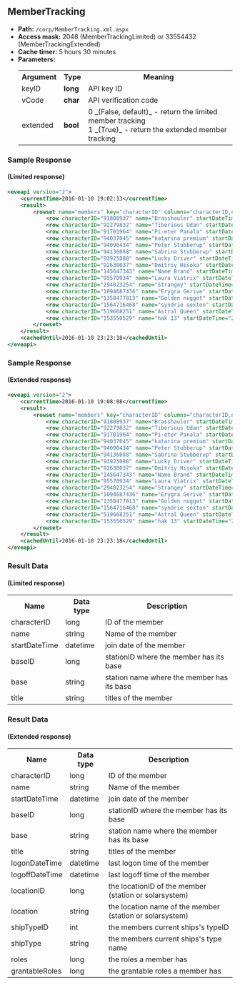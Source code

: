 ## MemberTracking

* __Path:__ ``/corp/MemberTracking.xml.aspx``
* __Access mask:__ 2048 (MemberTrackingLimited) or 33554432 (MemberTrackingExtended)
* __Cache timer:__ 5 hours 30 minutes
* __Parameters:__
    <table>
        <tbody>
            <tr>
                <th>Argument</th>
                <th>Type</th>
                <th>Meaning</th>
            </tr>
            <tr>
                <td>keyID</td>
                <td><strong>long</strong></td>
                <td>API key ID</td>
            </tr>
            <tr>
                <td>vCode</td>
                <td><strong>char</strong></td>
                <td>API verification code</td>
            </tr>
            <tr>
                <td>extended</td>
                <td><strong>bool</strong></td>
                <td>
                    0 _(False, default)_ - return the limited member tracking<br />
                    1 _(True)_ - return the extended member tracking
                </td>
            </tr>
        </tbody>
    </table>

### Sample Response
#### (Limited response)

```xml
<eveapi version="2">
    <currentTime>2016-01-10 19:02:13</currentTime>
    <result>
        <rowset name="members" key="characterID" columns="characterID,name,startDateTime,baseID,base,title">
            <row characterID="91808937" name="Brasshauler" startDateTime="2015-11-08 17:45:00" baseID="0" base="" title=""/>
            <row characterID="92279832" name="Tiberious Udan" startDateTime="2015-07-28 16:03:00" baseID="0" base="" title=""/>
            <row characterID="91701964" name="Pi-eter Panala" startDateTime="2014-08-20 20:33:00" baseID="0" base="" title=""/>
            <row characterID="94037045" name="katarina premium" startDateTime="2014-09-15 19:49:00" baseID="0" base="" title="CEO"/>
            <row characterID="94090434" name="Peter Stubberup" startDateTime="2014-08-30 08:16:00" baseID="0" base="" title=""/>
            <row characterID="94136088" name="Sabrina Stubberup" startDateTime="2015-11-26 18:54:00" baseID="0" base="" title=""/>
            <row characterID="93925088" name="Lucky Driver" startDateTime="2015-11-23 16:58:00" baseID="0" base="" title=""/>
            <row characterID="92630037" name="Dmitriy Hisoka" startDateTime="2015-07-10 18:33:00" baseID="0" base="" title=""/>
            <row characterID="145647343" name="Name Brand" startDateTime="2015-06-27 19:14:00" baseID="0" base="" title=""/>
            <row characterID="95570934" name="Laura Viatrix" startDateTime="2015-10-21 16:43:00" baseID="0" base="" title=""/>
            <row characterID="294023254" name="Strangey" startDateTime="2015-11-23 22:26:00" baseID="0" base="" title=""/>
            <row characterID="1094687436" name="Erygra Gerive" startDateTime="2015-07-31 15:16:00" baseID="0" base="" title=""/>
            <row characterID="1358477813" name="Golden nugget" startDateTime="2015-09-23 20:29:00" baseID="0" base="" title=""/>
            <row characterID="1564716468" name="syndrie sexton" startDateTime="2015-09-23 20:29:00" baseID="0" base="" title=""/>
            <row characterID="519668251" name="Astral Queen" startDateTime="2015-10-14 20:59:00" baseID="0" base="" title=""/>
            <row characterID="153550529" name="hak 13" startDateTime="2014-11-12 18:36:00" baseID="0" base="" title=""/>
        </rowset>
    </result>
    <cachedUntil>2016-01-10 23:23:18</cachedUntil>
</eveapi>
```

### Sample Response
#### (Extended response)

```xml
<eveapi version="2">
    <currentTime>2016-01-10 19:08:08</currentTime>
    <result>
        <rowset name="members" key="characterID" columns="characterID,name,startDateTime,baseID,base,title,logonDateTime,logoffDateTime,locationID,location,shipTypeID,shipType,roles,grantableRoles">
            <row characterID="91808937" name="Brasshauler" startDateTime="2015-11-08 17:45:00" baseID="0" base="" title="" logonDateTime="2016-01-10 14:39:16" logoffDateTime="2016-01-10 14:36:43" locationID="61000473" location="VYO-68 VII - Space Port" shipTypeID="655" shipType="Epithal" roles="3379903038751744" grantableRoles="0"/>
            <row characterID="92279832" name="Tiberious Udan" startDateTime="2015-07-28 16:03:00" baseID="0" base="" title="" logonDateTime="2016-01-10 16:49:22" logoffDateTime="2016-01-10 16:52:45" locationID="60003916" location="Sobaseki VII - Caldari Navy Logistic Support" shipTypeID="670" shipType="Capsule" roles="3379903038751744" grantableRoles="0"/>
            <row characterID="91701964" name="Pi-eter Panala" startDateTime="2014-08-20 20:33:00" baseID="0" base="" title="" logonDateTime="2016-01-09 18:08:09" logoffDateTime="2016-01-09 18:30:53" locationID="61000473" location="VYO-68 VII - Space Port" shipTypeID="17478" shipType="Retriever" roles="147495091114607616" grantableRoles="0"/>
            <row characterID="94037045" name="katarina premium" startDateTime="2014-09-15 19:49:00" baseID="0" base="" title="CEO" logonDateTime="2016-01-10 11:13:17" logoffDateTime="2016-01-10 10:59:58" locationID="61000046" location="L5D-ZL VI - The Gyde" shipTypeID="11176" shipType="Crow" roles="9223372036854775807" grantableRoles="0"/>
            <row characterID="94090434" name="Peter Stubberup" startDateTime="2014-08-30 08:16:00" baseID="0" base="" title="" logonDateTime="2016-01-10 11:26:14" logoffDateTime="2016-01-04 20:06:50" locationID="61000473" location="VYO-68 VII - Space Port" shipTypeID="2161" shipType="Crucifier" roles="9223372036854775807" grantableRoles="0"/>
            <row characterID="94136088" name="Sabrina Stubberup" startDateTime="2015-11-26 18:54:00" baseID="0" base="" title="" logonDateTime="2016-01-10 11:14:50" logoffDateTime="2016-01-09 16:44:40" locationID="61000473" location="VYO-68 VII - Space Port" shipTypeID="28844" shipType="Rhea" roles="9223372036854775807" grantableRoles="0"/>
            <row characterID="93925088" name="Lucky Driver" startDateTime="2015-11-23 16:58:00" baseID="0" base="" title="" logonDateTime="2015-11-29 10:51:38" logoffDateTime="2015-11-29 10:52:48" locationID="61000046" location="L5D-ZL VI - The Gyde" shipTypeID="-1" shipType="Unknown Type" roles="0" grantableRoles="0"/>
            <row characterID="92630037" name="Dmitriy Hisoka" startDateTime="2015-07-10 18:33:00" baseID="0" base="" title="" logonDateTime="2016-01-10 09:12:59" logoffDateTime="2016-01-10 10:03:47" locationID="61000073" location="EIMJ-M I - Insane Asylum II" shipTypeID="17738" shipType="Machariel" roles="9223372036854775807" grantableRoles="0"/>
            <row characterID="145647343" name="Name Brand" startDateTime="2015-06-27 19:14:00" baseID="0" base="" title="" logonDateTime="2015-11-18 04:56:20" logoffDateTime="2015-11-18 04:57:30" locationID="60008371" location="Ebtesham V - Amarr Navy Assembly Plant" shipTypeID="-1" shipType="Unknown Type" roles="0" grantableRoles="0"/>
            <row characterID="95570934" name="Laura Viatrix" startDateTime="2015-10-21 16:43:00" baseID="0" base="" title="" logonDateTime="2015-12-25 11:31:27" logoffDateTime="2015-12-25 12:02:44" locationID="61000021" location="Y-CWQY VI - HAM'S HOUSE of LOVE" shipTypeID="670" shipType="Capsule" roles="1152360787902209920" grantableRoles="0"/>
            <row characterID="294023254" name="Strangey" startDateTime="2015-11-23 22:26:00" baseID="0" base="" title="" logonDateTime="2016-01-10 09:13:05" logoffDateTime="2016-01-10 09:42:56" locationID="61000045" location="1-NJLK II - Crazy House of HAMS" shipTypeID="11186" shipType="Malediction" roles="0" grantableRoles="0"/>
            <row characterID="1094687436" name="Erygra Gerive" startDateTime="2015-07-31 15:16:00" baseID="0" base="" title="" logonDateTime="2016-01-10 00:20:48" logoffDateTime="2016-01-10 00:22:02" locationID="60003760" location="Jita IV - Moon 4 - Caldari Navy Assembly Plant" shipTypeID="32880" shipType="Venture" roles="3379903038751744" grantableRoles="0"/>
            <row characterID="1358477813" name="Golden nugget" startDateTime="2015-09-23 20:29:00" baseID="0" base="" title="" logonDateTime="2016-01-10 15:56:38" logoffDateTime="2016-01-10 16:30:34" locationID="61000473" location="VYO-68 VII - Space Port" shipTypeID="11993" shipType="Cerberus" roles="3379903038751744" grantableRoles="0"/>
            <row characterID="1564716468" name="syndrie sexton" startDateTime="2015-09-23 20:29:00" baseID="0" base="" title="" logonDateTime="2016-01-10 15:27:09" logoffDateTime="2016-01-10 16:30:41" locationID="61000046" location="L5D-ZL VI - The Gyde" shipTypeID="34562" shipType="Svipul" roles="3379903038751872" grantableRoles="0"/>
            <row characterID="519668251" name="Astral Queen" startDateTime="2015-10-14 20:59:00" baseID="0" base="" title="" logonDateTime="2016-01-01 09:22:56" logoffDateTime="2016-01-01 09:41:22" locationID="61000046" location="L5D-ZL VI - The Gyde" shipTypeID="670" shipType="Capsule" roles="3379903038751744" grantableRoles="0"/>
            <row characterID="153550529" name="hak 13" startDateTime="2014-11-12 18:36:00" baseID="0" base="" title="" logonDateTime="2014-11-20 15:24:18" logoffDateTime="2014-11-20 15:37:32" locationID="61000956" location="VK6-EZ VII - Muquifo do Brazuca" shipTypeID="-1" shipType="Unknown Type" roles="0" grantableRoles="0"/>
        </rowset>
    </result>
    <cachedUntil>2016-01-10 23:23:18</cachedUntil>
</eveapi>
```

### Result Data
#### (Limited response)

<table>
    <tbody>
        <tr>
            <th>Name</th>
            <th>Data type</th>
            <th>Description</th>
        </tr>
        <tr>
            <td>characterID</td>
            <td>long</td>
            <td>ID of the member</td>
        </tr>
        <tr>
            <td>name</td>
            <td>string</td>
            <td>Name of the member</td>
        </tr>
        <tr>
            <td>startDateTime</td>
            <td>datetime</td>
            <td>join date of the member</td>
        </tr>
        <tr>
            <td>baseID</td>
            <td>long</td>
            <td>stationID where the member has its base</td>
        </tr>
        <tr>
            <td>base</td>
            <td>string</td>
            <td>station name where the member has its base</td>
        </tr>
        <tr>
            <td>title</td>
            <td>string</td>
            <td>titles of the member</td>
        </tr>
    </tbody>
</table>

### Result Data
#### (Extended response)

<table>
    <tbody>
        <tr>
            <th>Name</th>
            <th>Data type</th>
            <th>Description</th>
        </tr>
        <tr>
            <td>characterID</td>
            <td>long</td>
            <td>ID of the member</td>
        </tr>
        <tr>
            <td>name</td>
            <td>string</td>
            <td>Name of the member</td>
        </tr>
        <tr>
            <td>startDateTime</td>
            <td>datetime</td>
            <td>join date of the member</td>
        </tr>
        <tr>
            <td>baseID</td>
            <td>long</td>
            <td>stationID where the member has its base</td>
        </tr>
        <tr>
            <td>base</td>
            <td>string</td>
            <td>station name where the member has its base</td>
        </tr>
        <tr>
            <td>title</td>
            <td>string</td>
            <td>titles of the member</td>
        </tr>
        <tr>
            <td>logonDateTime</td>
            <td>datetime</td>
            <td>last logon time of the member</td>
        </tr>
        <tr>
            <td>logoffDateTime</td>
            <td>datetime</td>
            <td>last logoff time of the member</td>
        </tr>
        <tr>
            <td>locationID</td>
            <td>long</td>
            <td>the locationID of the member (station or solarsystem)</td>
        </tr>
        <tr>
            <td>location</td>
            <td>string</td>
            <td>the location name of the member (station or solarsystem)</td>
        </tr>
        <tr>
            <td>shipTypeID</td>
            <td>int</td>
            <td>the members current ships's typeID</td>
        </tr>
        <tr>
            <td>shipType</td>
            <td>string</td>
            <td>the members current ships's type name</td>
        </tr>
        <tr>
            <td>roles</td>
            <td>long</td>
            <td>the roles a member has</td>
        </tr>
        <tr>
            <td>grantableRoles</td>
            <td>long</td>
            <td>the grantable roles a member has</td>
        </tr>
    </tbody>
</table>